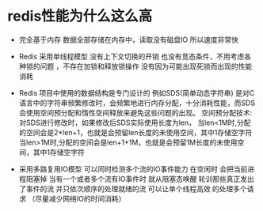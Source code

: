 # redis性能为什么这么高

-  完全基于内存  数据全部存储在内存中，读取没有磁盘IO 所以速度非常快

- Redis 采用单线程模型 没有上下文切换的开销 也没有竞态条件，不用考虑各种锁的问题 ，不存在加锁和释放锁操作  没有因为可能出现死锁而出现的性能消耗 

- Redis 项目中使用的数据结构是专门设计的 例如SDS(简单动态字符串) 是对C语言中的字符串频繁修改时，会频繁地进行内存分配，十分消耗性能，而SDS会使用空间预分配和惰性空间释放来避免这些问题的出现。 空间预分配技术: 对SDS进行修改时，如果修改后SDS实际使用长度为len，
         当len<1M时,分配的空间会是2*len+1，也就是会预留len长度的未使用空间，其中1存储空字符
         当len>1M时,分配的空间会是len+1+1M，也就是会预留1M长度的未使用空间，其中1存储空字符
         
- 采用多路复用IO模型  可以同时检测多个流的IO事件能力  在空闲时 会把当前进程阻塞掉      当有一个或者多个流有IO事件时 就从阻塞态唤醒 轮训那些真正发出了事件的流 并只依次顺序的处理就绪的流 可以让单个线程高效 的处理多个请求 （尽量减少网络IO的时间消耗）
